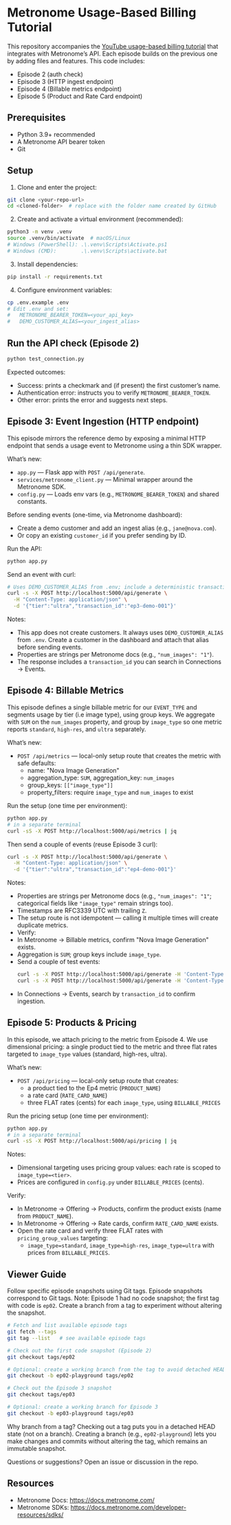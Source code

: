 # Metronome Usage-Based Billing Tutorial 

This repository accompanies the [YouTube usage-based billing tutorial](https://youtube.com/playlist?list=PLUG2zXfT80sy3LGcEE7Z0XMOAB9i_4pGH&si=9ETDVYJND3P4kNBl) that integrates with Metronome’s API. Each episode builds on the previous one by adding files and features. This code includes:
- Episode 2 (auth check) 
- Episode 3 (HTTP ingest endpoint)
- Episode 4 (Billable metrics endpoint)
- Episode 5 (Product and Rate Card endpoint)

## Prerequisites

- Python 3.9+ recommended
- A Metronome API bearer token
- Git

## Setup

1) Clone and enter the project:

```bash
git clone <your-repo-url>
cd <cloned-folder>  # replace with the folder name created by GitHub
```

2) Create and activate a virtual environment (recommended):

```bash
python3 -m venv .venv
source .venv/bin/activate  # macOS/Linux
# Windows (PowerShell): .\.venv\Scripts\Activate.ps1
# Windows (CMD):        .\.venv\Scripts\activate.bat
```

3) Install dependencies:

```bash
pip install -r requirements.txt
```

4) Configure environment variables:

```bash
cp .env.example .env
# Edit .env and set:
#   METRONOME_BEARER_TOKEN=<your_api_key>
#   DEMO_CUSTOMER_ALIAS=<your_ingest_alias>
```

## Run the API check (Episode 2)

```bash
python test_connection.py
```

Expected outcomes:
- Success: prints a checkmark and (if present) the first customer’s name.
- Authentication error: instructs you to verify `METRONOME_BEARER_TOKEN`.
- Other error: prints the error and suggests next steps.

## Episode 3: Event Ingestion (HTTP endpoint)

This episode mirrors the reference demo by exposing a minimal HTTP endpoint
that sends a usage event to Metronome using a thin SDK wrapper.

What’s new:
- `app.py` — Flask app with `POST /api/generate`.
- `services/metronome_client.py` — Minimal wrapper around the Metronome SDK.
- `config.py` — Loads env vars (e.g., `METRONOME_BEARER_TOKEN`) and shared constants.

Before sending events (one-time, via Metronome dashboard):
- Create a demo customer and add an ingest alias (e.g., `jane@nova.com`).
- Or copy an existing `customer_id` if you prefer sending by ID.


Run the API:
```bash
python app.py
```

Send an event with curl:
```bash
# Uses DEMO_CUSTOMER_ALIAS from .env; include a deterministic transaction_id
curl -s -X POST http://localhost:5000/api/generate \
  -H "Content-Type: application/json" \
  -d '{"tier":"ultra","transaction_id":"ep3-demo-001"}'
```

Notes:
 - This app does not create customers. It always uses `DEMO_CUSTOMER_ALIAS` from `.env`. Create a customer in the
   dashboard and attach that alias before sending events.
 - Properties are strings per Metronome docs (e.g., `"num_images": "1"`).
 - The response includes a `transaction_id` you can search in Connections → Events.


## Episode 4: Billable Metrics

This episode defines a single billable metric for our `EVENT_TYPE` and segments
usage by tier (i.e image type), using group keys. We aggregate with `SUM` on the `num_images`
property, and group by `image_type` so one metric reports `standard`,
`high-res`, and `ultra` separately.

What’s new:
- `POST /api/metrics` — local-only setup route that creates the metric with safe defaults:
  - name: "Nova Image Generation"
  - aggregation_type: `SUM`, aggregation_key: `num_images`
  - group_keys: `[["image_type"]]`
  - property_filters: require `image_type` and `num_images` to exist

Run the setup (one time per environment):
```bash
python app.py
# in a separate terminal
curl -sS -X POST http://localhost:5000/api/metrics | jq
```

Then send a couple of events (reuse Episode 3 curl):
```bash
curl -s -X POST http://localhost:5000/api/generate \
  -H "Content-Type: application/json" \
  -d '{"tier":"ultra","transaction_id":"ep4-demo-001"}'
```

Notes:
- Properties are strings per Metronome docs (e.g., `"num_images": "1"`; categorical fields like `"image_type"` remain strings too).
- Timestamps are RFC3339 UTC with trailing `Z`.
- The setup route is not idempotent — calling it multiple times will create duplicate metrics.
- Verify:
- In Metronome → Billable metrics, confirm "Nova Image Generation" exists.
- Aggregation is `SUM`; group keys include `image_type`.
- Send a couple of test events:
  ```bash
  curl -s -X POST http://localhost:5000/api/generate -H 'Content-Type: application/json' -d '{"tier":"standard","transaction_id":"ep4-std-001"}'
  curl -s -X POST http://localhost:5000/api/generate -H 'Content-Type: application/json' -d '{"tier":"ultra","transaction_id":"ep4-ultra-001"}'
  ```
- In Connections → Events, search by `transaction_id` to confirm ingestion.



## Episode 5: Products & Pricing

In this episode, we attach pricing to the metric from Episode 4.
We use dimensional pricing: a single product tied to the metric and
three flat rates targeted to `image_type` values (standard, high-res, ultra).

What’s new:
- `POST /api/pricing` — local-only setup route that creates:
  - a product tied to the Ep4 metric (`PRODUCT_NAME`)
  - a rate card (`RATE_CARD_NAME`)
  - three FLAT rates (cents) for each `image_type`, using `BILLABLE_PRICES`
 
Run the pricing setup (one time per environment):
```bash
python app.py
# in a separate terminal
curl -sS -X POST http://localhost:5000/api/pricing | jq
```


Notes:
- Dimensional targeting uses pricing group values: each rate is scoped to `image_type=<tier>`.
- Prices are configured in `config.py` under `BILLABLE_PRICES` (cents).


Verify:
- In Metronome → Offering -> Products, confirm the product exists (name from `PRODUCT_NAME`).
- In Metronome → Offering -> Rate cards, confirm `RATE_CARD_NAME` exists.
- Open the rate card and verify three FLAT rates with `pricing_group_values` targeting:
  - `image_type=standard`, `image_type=high-res`, `image_type=ultra` with prices from `BILLABLE_PRICES`.


## Viewer Guide

Follow specific episode snapshots using Git tags. Episode snapshots correspond to Git tags. Note: Episode 1 had no code snapshot; the first tag with code is `ep02`. Create a branch from a tag to experiment without altering the snapshot.

```bash
# Fetch and list available episode tags
git fetch --tags
git tag --list   # see available episode tags

# Check out the first code snapshot (Episode 2)
git checkout tags/ep02

# Optional: create a working branch from the tag to avoid detached HEAD
git checkout -b ep02-playground tags/ep02

# Check out the Episode 3 snapshot
git checkout tags/ep03

# Optional: create a working branch for Episode 3
git checkout -b ep03-playground tags/ep03
```

Why branch from a tag? Checking out a tag puts you in a detached HEAD state (not on a branch). Creating a branch (e.g., `ep02-playground`) lets you make changes and commits without altering the tag, which remains an immutable snapshot.

Questions or suggestions? Open an issue or discussion in the repo.

## Resources

- Metronome Docs: https://docs.metronome.com/
- Metronome SDKs: https://docs.metronome.com/developer-resources/sdks/
